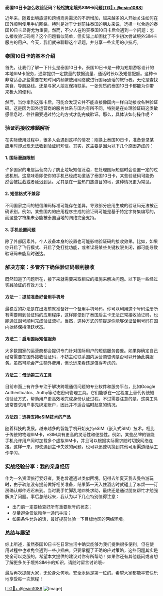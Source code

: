 **泰国10日卡怎么收验证码？轻松搞定境外SIM卡问题[[TG💪+ @esim1088](https://t.me/s/esim1088)]**

近年来，随着出境旅游和跨境商务需求的不断增加，越来越多的人开始关注如何在国外顺利使用手机网络。特别是对于计划前往泰国的朋友来说，选择一张合适的泰国10日卡显得尤为重要。然而，不少人在购买泰国10日卡后会遇到一个问题：怎么接收验证码呢？这个问题看似简单，但实际上却困扰了不少初次尝试境外SIM卡服务的用户。今天，我们就来聊聊这个话题，并分享一些实用的小技巧。

### 泰国10日卡的基本介绍

首先，让我们了解一下什么是泰国10日卡。泰国10日卡是一种为短期游客设计的本地SIM卡服务，通常提供一定数量的数据流量、通话时长以及短信配额。这种卡非常适合那些需要在短时间内频繁使用网络或进行国际通话的旅行者。无论是查找美食、导航路线，还是与家人朋友保持联系，一张优质的泰国10日卡都能为你带来极大的便利。

然而，当你拿到这张卡后，可能会发现它并不能直接像国内一样自动接收各种验证码。这是因为国外运营商的服务体系与国内有所不同，特别是在处理验证码这类敏感信息时，往往需要通过特定的方式才能完成验证。那么，具体该如何操作呢？

### 验证码接收难题解析

在实际使用过程中，很多人会遇到这样的情况：刚换上泰国10日卡，准备登录某应用时却发现无法收到验证码短信。其实，这主要是因为以下几个原因造成的：

#### 1. 国际漫游限制
许多国家的电信运营商为了防止垃圾短信泛滥，在处理国际短信时会设置一定的过滤机制。这意味着即使你的手机已经成功激活了泰国10日卡，某些验证码可能仍然会被拦截或者延迟到达。尤其是在一些热门旅游目的地，这种情况更为常见。

#### 2. 短信格式不兼容
不同国家之间的短信编码标准可能存在差异，导致部分应用生成的验证码无法被正确识别。例如，某些国内的应用程序生成的验证码可能是基于特定字符集编写的，而这些字符集未必能被泰国当地的网络完全支持。

#### 3. 手机设置问题
除了外部因素外，个人设备本身的设置也可能影响验证码的接收效果。比如，如果你开启了飞行模式、开启了免打扰功能，或者误将某些关键权限关闭，都可能导致验证码未能及时送达。

### 解决方案：多管齐下确保验证码顺利接收

既然知道了问题所在，接下来就需要采取相应的措施来解决问题。以下是一些经过实践验证的有效方法：

#### 方法一：提前准备好备用手机号
最稳妥的办法是在出发前就准备好一个备用手机号码。你可以利用这个号码注册所有需要用到验证码的应用程序，这样即便到了泰国后主卡无法正常接收验证码，也能通过副号顺利完成验证流程。当然，这种方式的前提是你能够保证备用号码在国内始终保持活跃状态。

#### 方法二：启用国际短信服务
大多数国家的运营商都会提供专门针对国际用户的短信服务套餐。如果你确定自己经常需要在国外接收验证码，不妨主动联系国内运营商咨询是否可以开通此类服务。虽然可能会产生额外费用，但长远来看还是值得考虑的。

#### 方法三：借助第三方工具
目前市面上有许多专注于解决跨境通信问题的专业软件和服务平台，比如Google Authenticator、Authy等动态密码管理工具。它们能够在一定程度上替代传统短信验证方式，帮助用户更高效地完成身份认证过程。不过需要注意的是，这类工具通常要求用户事先绑定账户，因此并不适合临时起意的情况。

#### 方法四：选择支持eSIM技术的产品
随着科技的发展，越来越多的智能手机开始支持eSIM（嵌入式SIM）技术。相比于传统的物理SIM卡，eSIM具有更高的灵活性和便捷性。例如，某些品牌的智能手机允许用户同时加载多个虚拟SIM卡，并且可以根据实际需求随时切换网络连接。这样一来，即使遇到主卡失效的问题，也可以迅速切换到其他可用渠道继续工作学习。

### 实战经验分享：我的亲身经历

作为一名资深旅行爱好者，我也曾遭遇过类似困境。记得去年夏天我去曼谷游玩时，由于疏忽没有提前做好相关准备，结果第一天入住酒店时就碰上了麻烦——订房确认邮件迟迟未到。当时我手忙脚乱地四处求助，最终还是通过朋友帮忙才勉强解决了问题。事后总结起来，我认为以下几点特别值得注意：

- 出门前一定要检查好所有重要账号的状态；
- 尽量避免仅依赖单一通讯手段；
- 如果条件允许的话，最好提前体验一下目标地区的网络环境。

### 总结与展望

综上所述，虽然泰国10日卡在日常生活中确实能够为我们提供很多便利，但在使用过程中也难免会遇到一些小插曲。只要掌握了正确的应对策略，这些问题其实是完全可以克服的。希望本文提供的建议对你有所帮助！如果你还有其他疑问或者想了解更多关于境外SIM卡的知识，请随时留言讨论哦~

最后再次提醒大家，无论身处何地，安全永远是第一位的。希望大家都能平安快乐地享受每一次旅程！

[[TG💪+ @esim1088](https://t.me/s/esim1088) ![Image](https://i.postimg.cc/4NQfJmqS/Snipaste-2025-05-13-00-14-12.png)]